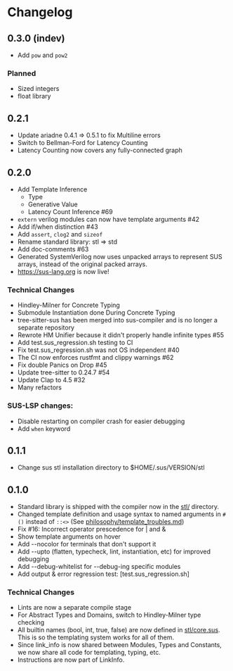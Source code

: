 # Changelog
## 0.3.0 (indev)
- Add `pow` and `pow2`

### Planned
- Sized integers
- float library

## 0.2.1
- Update ariadne 0.4.1 => 0.5.1 to fix Multiline errors
- Switch to Bellman-Ford for Latency Counting
- Latency Counting now covers any fully-connected graph

## 0.2.0
- Add Template Inference
    - Type
    - Generative Value
    - Latency Count Inference #69
- `extern` verilog modules can now have template arguments #42
- Add if/when distinction #43
- Add `assert`, `clog2` and `sizeof`
- Rename standard library: stl => std
- Add doc-comments #63
- Generated SystemVerilog now uses unpacked arrays to represent SUS arrays, instead of the original packed arrays. 
- https://sus-lang.org is now live!

### Technical Changes
- Hindley-Milner for Concrete Typing
- Submodule Instantiation done During Concrete Typing
- tree-sitter-sus has been merged into sus-compiler and is no longer a separate repository
- Rewrote HM Unifier because it didn't properly handle infinite types #55
- Add test.sus_regression.sh testing to CI
- Fix test.sus_regression.sh was not OS independent #40
- The CI now enforces rustfmt and clippy warnings #62
- Fix double Panics on Drop #45
- Update tree-sitter to 0.24.7 #54
- Update Clap to 4.5 #32
- Many refactors

### SUS-LSP changes:
- Disable restarting on compiler crash for easier debugging
- Add `when` keyword

## 0.1.1
- Change sus stl installation directory to $HOME/.sus/VERSION/stl

## 0.1.0
- Standard library is shipped with the compiler now in the [stl/](stl/) directory. 
- Changed template definition and usage syntax to named arguments in `#()` instead of `::<>` (See [philosophy/template_troubles.md](philosophy/template_troubles.md))
- Fix #16: Incorrect operator prescedence for | and &
- Show template arguments on hover
- Add --nocolor for terminals that don't support it
- Add --upto (flatten, typecheck, lint, instantiation, etc) for improved debugging
- Add --debug-whitelist for --debug-ing specific modules
- Add output & error regression test: [test.sus_regression.sh]
### Technical Changes
- Lints are now a separate compile stage
- For Abstract Types and Domains, switch to Hindley-Milner type checking
- All builtin names (bool, int, true, false) are now defined in [stl/core.sus](stl/core.sus). This is so the templating system works for all of them. 
- Since link_info is now shared between Modules, Types and Constants, we now share all code for templating, typing, etc. 
- Instructions are now part of LinkInfo. 
